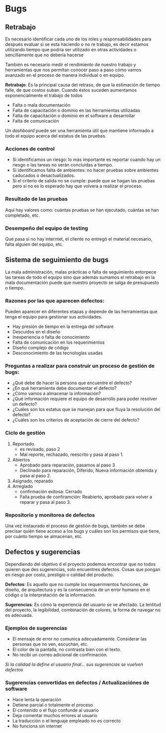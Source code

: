 # Bugs
## Retrabajo

Es necesario identificar cada uno de los roles y responsabilidades para después evaluar si se esta haciendo o no re trabajo, es decir estamos utilizando tiempo que podría ser utilizado en otras actividades o sencillamente que no debería hacerse

También es necesario medir el rendimiento de nuestro trabajo y herramientas que nos permitan conocer paso a paso cómo vamos avanzado en el proceso de manera individual o en equipo.


__Retrabajo__: Es la principal causa del retraso, de que la estimación de tiempo falle, de que costos suban. Cuando éstos suceden aumentamos exponencialmente el trabajo de todos

- Falta o mala documentación
- Falta de capacitación o dominio en las herramientas utilizadas
- Falta de capacitación o dominio en el software a desarrollar
- Falta de comunicación

Un _dashboard_ puede ser una herramienta útil que mantiene informado a todo el equipo acerca del estatus de las pruebas.

### Acciones de control
- Si identificamos un riesgo: lo más importante es reportar cuando hay un riesgo o las tareas no serán concluidas a tiempo.
- Si identificamos falta de ambientes: no hacer pruebas sobre ambientes caducados o desactualizados.
- Si el criterio de salida no se cumple: puede que se hagan las pruebas pero si no es lo esperado hay que volvera a realizar el proceso.

### Resultado de las pruebas
Aquí hay valores como: cuántas pruebas se han ejecutado, cuántas se han completado, etc.

### Desempeño del equipo de testing
Qué pasa si no hay interntet, el cliente no entregó el material necesario, falta alguien del equipo, etc.

## Sistema de seguimiento de bugs

La mala administración, malas prácticas o falta de seguimiento entorpece las tareas de todo el equipo sino que además sumamos el retrabajo en la mala documentación puede que nuestro proyecto se salga de presupuesto o tiempo.

### Razones por las que aparecen defectos:
Pueden aparecer en diferentes etapas y depende de las herramientas que tenga el equipo para gestionar sus actividades.

- Hay presión de tiempo en la entrega del software
- Descuidos en el diseño
- Inexperiencia o falta de conocimiento
- Falta de comunicación en los requerimientos
- Diseño complejo de código
- Desconocimiento de las tecnologías usadas

### Preguntas a realizar para construir un proceso de gestión de bugs:

- ¿Qué debe de hacer la persona que encuentre el defecto?
- ¿En qué herramienta debe documentar el defecto?
- ¿Cómo vamos a almacenar la información?
- ¿Qué información requiere el equipo de desarrollo para poder resolver un defecto?
- ¿Cuáles son los estatus que se manejan para que fluya la resolución del defecto?
- ¿Cuáles son los criterios de aceptación de cierre del defecto?

### Ciclo de gestión
1. Reportado.
	- es revisado, paso 2
	- Mal reporte, rechazado, reescrito y pasa al paso 1.
2. Abiertos
	- Aprobado para reparación, pasamos al paso 3
	- Declinado para reparación, Diferido, Nueva información obtenida y pasa al paso 2.
3. Asignado, reparado
4. Arreglado
	- confirmación exitosa: Cerrado
	- Falla prueba de confiramción: Reabierto, aprobado para volver a reparar y pasa al paso 3.

### Repositorio y monitorea de defectos
Una vez instaurado el proceso de gestión de bugs, también se debe precisar quién tiene acceso a los bugs y cuáles son los permisos que tiene, por cuánto tiempo se almacenan, etc.

## Defectos y sugerencias

Dependiendo del objetivo d	el proyecto podemos encontrar que no todos quieren que des sugerencias, solo encuentres defectos. Cosas que pongan en riesgo por costo, prestigio o calidad del producto.

**Defectos**: Es aquello que no cumple los requerimientos funciones, de diseño, de arquitectura y es la consecuencia de un error humano en el código o la interpretación de la información.

**Sugerencias**: Es cómo la experiencia del usuario se ve afectado. La lentitud del proyecto, la legibilidad, combinación de colores, la forma de navegar no es adecuada.

### Ejemplos de sugerencias
- El mensaje de error no comunica adecuadamente. Considerar las personas que no ven, escuchan, etc.
- El color de la pantalla, no contrasta bien con el texto.
- No recibí un correo adicional de confirmación.

_Si la calidad la define el usuario final... sus sugerencias se vuelven defectos_

### Sugerencias convertidas en defectos / Actualizaciónes de software
- Hace lenta la operación
- Detiene parcial o totalmente el proceso
- El contenido o el flujo confunde al usuario
- Deja comentar muchos errores al usuario
- La traducción o el lenguaje empleado no es correcto
- No funciona sin internet